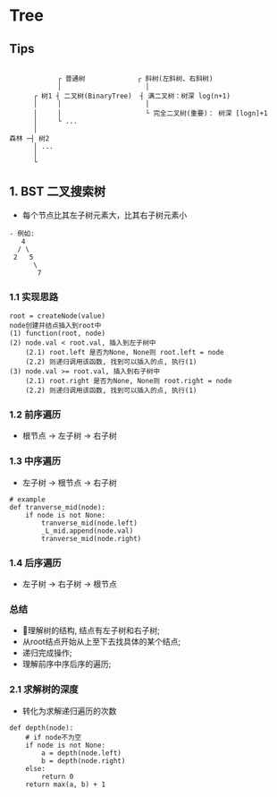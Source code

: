 # Tree

## Tips
```

            ┌ 普通树             ┌ 斜树(左斜树、右斜树)
            │                     │ 
      ┌ 树1 ┤ 二叉树(BinaryTree)  ┤ 满二叉树：树深 log(n+1)
      │     │                     │
      │     │                     └ 完全二叉树(重要)： 树深 [logn]+1         
      │     └ ...
      │
森林 ─┤ 树2
      │ ...
      │
      └
```

## 1. BST 二叉搜索树
- 每个节点比其左子树元素大，比其右子树元素小
```
- 例如:
   4
  / \
 2   5
      \  
       7
```

### 1.1 实现思路
```
root = createNode(value)
node创建并结点插入到root中
(1) function(root, node)
(2) node.val < root.val, 插入到左子树中
    (2.1) root.left 是否为None, None则 root.left = node
    (2.2) 则递归调用该函数, 找到可以插入的点, 执行(1)
(3) node.val >= root.val, 插入到右子树中
    (2.1) root.right 是否为None, None则 root.right = node
    (2.2) 则递归调用该函数, 找到可以插入的点, 执行(1)
```

### 1.2 前序遍历
- 根节点 -> 左子树 -> 右子树

### 1.3 中序遍历
- 左子树 -> 根节点 -> 右子树
```
# example
def tranverse_mid(node):
    if node is not None:
        tranverse_mid(node.left)
        _L_mid.append(node.val)
        tranverse_mid(node.right)
```

### 1.4 后序遍历
- 左子树 -> 右子树 -> 根节点

### 总结
- 理解树的结构, 结点有左子树和右子树;
- 从root结点开始从上至下去找具体的某个结点;
- 递归完成操作;
- 理解前序中序后序的遍历;

### 2.1 求解树的深度
- 转化为求解递归遍历的次数
```
def depth(node):
    # if node不为空
    if node is not None:
        a = depth(node.left)
        b = depth(node.right)
    else:
        return 0
    return max(a, b) + 1
```
